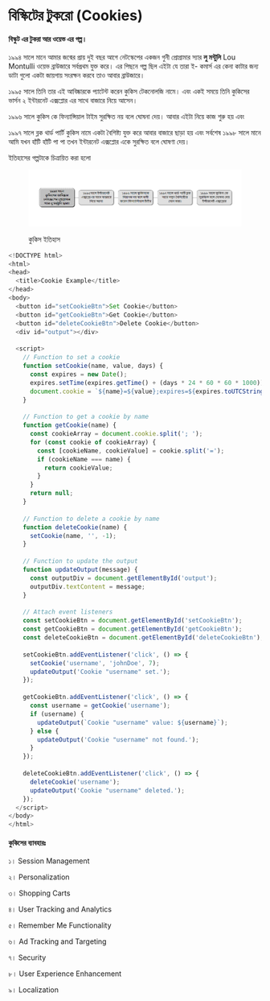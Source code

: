 # বিস্কিটের টুকরো (Cookies)

#### **বিস্কুট এর টুকরা আর ওয়েভ এর গল্প।**

১৯৯৪ সালে মানে আমার জন্মের প্রায় দুই বছর আগে নেটস্কেপের একজন গুনী প্রোগ্রামার স্যার **লু মন্টুলি** Lou Montulli ওয়েভ ব্রাউজারে সর্বপ্রথম যুক্ত করে। এর পিছনে গল্প ছিল এইটা যে তারা ই- কমার্স এর কেনা কাটার জন্য ডাটা গুলো একটা জায়গায় সংরক্ষন করবে তাও আবার ব্রাউজারে।&#x20;

১৯৯৫ সালে তিনি তার এই আবিষ্কারকে প্যাটেন্ট করেন কুকিস টেকনোলজি নামে। এবং একই সময়ে তিনি কুকিসের ভার্সন ২ ইন্টারনেট এক্সপ্লোর এর সাথে বাজারে নিয়ে আসেন।&#x20;

১৯৯৬ সালে কুকিস কে ফিন্যান্সিয়াল টাইম সুরক্ষিত নয় বলে ঘোষনা দেয়। আবার এইটা নিয়ে কাজ শুরু হয় এবং

১৯৯৭ সালে ব্লক থার্ড পার্টি কুকিস নামে একটা বৈশিষ্ট্য যুক্ত করে আবার বাজারে ছাড়া হয় এবং সর্বশেষ ১৯৯৮ সালে মানে আমি যখন হাঁটি হাঁটি পা পা তখন ইন্টারনেট  এক্সপ্লোর একে সুরক্ষিত বলে ঘোষণা দেয়।&#x20;

ইতিহাসের গল্পটাকে চিত্রায়িত করা হলো &#x20;

<figure><img src="../../.gitbook/assets/image (1) (1) (1) (1) (1) (1) (1) (1).png" alt=""><figcaption><p>কুকিস ইতিহাস </p></figcaption></figure>

```javascript
<!DOCTYPE html>
<html>
<head>
  <title>Cookie Example</title>
</head>
<body>
  <button id="setCookieBtn">Set Cookie</button>
  <button id="getCookieBtn">Get Cookie</button>
  <button id="deleteCookieBtn">Delete Cookie</button>
  <div id="output"></div>

  <script>
    // Function to set a cookie
    function setCookie(name, value, days) {
      const expires = new Date();
      expires.setTime(expires.getTime() + (days * 24 * 60 * 60 * 1000));
      document.cookie = `${name}=${value};expires=${expires.toUTCString()};path=/`;
    }

    // Function to get a cookie by name
    function getCookie(name) {
      const cookieArray = document.cookie.split('; ');
      for (const cookie of cookieArray) {
        const [cookieName, cookieValue] = cookie.split('=');
        if (cookieName === name) {
          return cookieValue;
        }
      }
      return null;
    }

    // Function to delete a cookie by name
    function deleteCookie(name) {
      setCookie(name, '', -1);
    }

    // Function to update the output
    function updateOutput(message) {
      const outputDiv = document.getElementById('output');
      outputDiv.textContent = message;
    }

    // Attach event listeners
    const setCookieBtn = document.getElementById('setCookieBtn');
    const getCookieBtn = document.getElementById('getCookieBtn');
    const deleteCookieBtn = document.getElementById('deleteCookieBtn');

    setCookieBtn.addEventListener('click', () => {
      setCookie('username', 'johnDoe', 7);
      updateOutput('Cookie "username" set.');
    });

    getCookieBtn.addEventListener('click', () => {
      const username = getCookie('username');
      if (username) {
        updateOutput(`Cookie "username" value: ${username}`);
      } else {
        updateOutput('Cookie "username" not found.');
      }
    });

    deleteCookieBtn.addEventListener('click', () => {
      deleteCookie('username');
      updateOutput('Cookie "username" deleted.');
    });
  </script>
</body>
</html>

```

#### কুকিসের ব্যাবহারঃ

১। Session Management

২। Personalization

৩। Shopping Carts

৪। User Tracking and Analytics

৫। Remember Me Functionality

৬। Ad Tracking and Targeting

৭। Security

৮। User Experience Enhancement

৯। Localization
